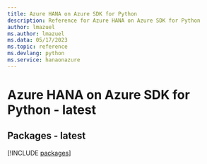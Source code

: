 ```yaml
---
title: Azure HANA on Azure SDK for Python
description: Reference for Azure HANA on Azure SDK for Python
author: lmazuel
ms.author: lmazuel
ms.data: 05/17/2023
ms.topic: reference
ms.devlang: python
ms.service: hanaonazure
---
```

# Azure HANA on Azure SDK for Python - latest
## Packages - latest
[!INCLUDE [packages](hana-on-azure-index.md)]